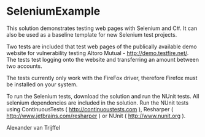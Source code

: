 SeleniumExample
===============

This solution demonstrates testing web pages with Selenium and C#. It can also be used as a baseline template for new Selenium test projects.

Two tests are included that test web pages of the publically available demo website for vulnerability testing Altoro Mutual - http://demo.testfire.net/. The tests test logging onto the website and transferring an amount between two accounts.

The tests currently only work with the FireFox driver, therefore Firefox must be installed on your system. 

To run the Selenium tests, download the solution and run the NUnit tests. All selenium dependencies are included in the solution. Run the NUnit tests using ContinuousTests ( http://continuoustests.com ), Resharper ( http://www.jetbrains.com/resharper ) or NUnit ( http://www.nunit.org ). 

Alexander van Trijffel
